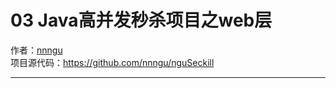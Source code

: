 # 03 Java高并发秒杀项目之web层
作者：[nnngu](https://github.com/nnngu)  
项目源代码：https://github.com/nnngu/nguSeckill

---


